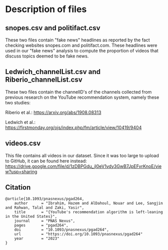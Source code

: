 # Description of files

## snopes.csv and politifact.csv
These two files contain "fake news" headlines as reported by the fact checking websites snopes.com and politifact.com. These headlines were used in our "fake news" analysis to compute the proportion of videos that discuss topics deemed to be fake news.

## Ledwich_channelList.csv and Riberio_channelList.csv
These two files contain the channelID's of the channels collected from previous research on the YouTube recommendation system, namely these two studies:

Riberio et al.: https://arxiv.org/abs/1908.08313

Ledwich et al.: https://firstmonday.org/ojs/index.php/fm/article/view/10419/9404

## videos.csv
This file contains all videos in our dataset. Since it was too large to upload to GitHub, it can be found here instead: https://drive.google.com/file/d/1zDBPGdu_jl0eV1vdy3GwB7JpEFvrKnoE/view?usp=sharing

Citation
--------
    @article{10.1093/pnasnexus/pgad264,
        author      = "Ibrahim, Hazem and AlDahoul, Nouar and Lee, Sangjin and Rahwan, Talal and Zaki, Yasir",
        title       = "{YouTube's recommendation algorithm is left-leaning in the United States}",
        journal     = "PNAS Nexus",
        pages       = "pgad264",
        doi         = "10.1093/pnasnexus/pgad264",
        url         = "https://doi.org/10.1093/pnasnexus/pgad264"
        year        = "2023"
    }
